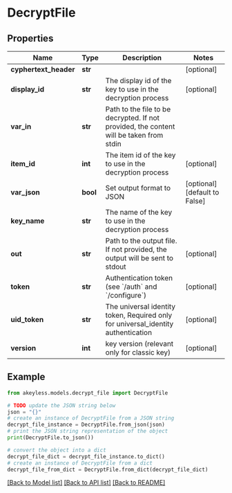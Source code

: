 # DecryptFile


## Properties

Name | Type | Description | Notes
------------ | ------------- | ------------- | -------------
**cyphertext_header** | **str** |  | [optional] 
**display_id** | **str** | The display id of the key to use in the decryption process | [optional] 
**var_in** | **str** | Path to the file to be decrypted. If not provided, the content will be taken from stdin | 
**item_id** | **int** | The item id of the key to use in the decryption process | [optional] 
**var_json** | **bool** | Set output format to JSON | [optional] [default to False]
**key_name** | **str** | The name of the key to use in the decryption process | 
**out** | **str** | Path to the output file. If not provided, the output will be sent to stdout | [optional] 
**token** | **str** | Authentication token (see &#x60;/auth&#x60; and &#x60;/configure&#x60;) | [optional] 
**uid_token** | **str** | The universal identity token, Required only for universal_identity authentication | [optional] 
**version** | **int** | key version (relevant only for classic key) | [optional] 

## Example

```python
from akeyless.models.decrypt_file import DecryptFile

# TODO update the JSON string below
json = "{}"
# create an instance of DecryptFile from a JSON string
decrypt_file_instance = DecryptFile.from_json(json)
# print the JSON string representation of the object
print(DecryptFile.to_json())

# convert the object into a dict
decrypt_file_dict = decrypt_file_instance.to_dict()
# create an instance of DecryptFile from a dict
decrypt_file_from_dict = DecryptFile.from_dict(decrypt_file_dict)
```
[[Back to Model list]](../README.md#documentation-for-models) [[Back to API list]](../README.md#documentation-for-api-endpoints) [[Back to README]](../README.md)


